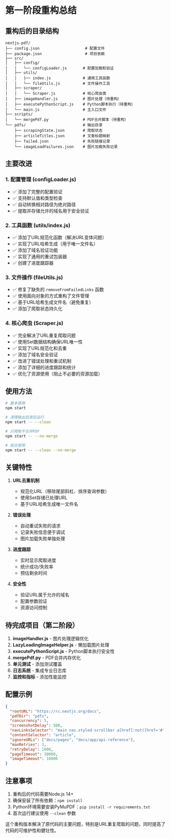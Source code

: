 # 第一阶段重构总结

## 重构后的目录结构

```
nextjs-pdf/
├── config.json                    # 配置文件
├── package.json                   # 项目依赖
├── src/
│   ├── config/
│   │   └── configLoader.js       # 配置加载和验证
│   ├── utils/
│   │   ├── index.js              # 通用工具函数
│   │   └── fileUtils.js          # 文件操作工具
│   ├── scraper/
│   │   └── Scraper.js            # 核心爬虫类
│   ├── imageHandler.js           # 图片处理（待重构）
│   ├── executePythonScript.js    # Python脚本执行（待重构）
│   └── main.js                   # 主入口文件
├── scripts/
│   └── mergePdf.py               # PDF合并脚本（待重构）
└── pdfs/                         # 输出目录
    ├── scrapingState.json        # 爬取状态
    ├── articleTitles.json        # 文章标题映射
    ├── failed.json               # 失败链接记录
    └── imageLoadFailures.json    # 图片加载失败记录
```

## 主要改进

### 1. 配置管理 (configLoader.js)
- ✅ 添加了完整的配置验证
- ✅ 支持默认值和类型检查
- ✅ 自动转换相对路径为绝对路径
- ✅ 提取并存储允许的域名用于安全验证

### 2. 工具函数 (utils/index.js)
- ✅ 添加了URL规范化函数（解决URL变体问题）
- ✅ 实现了URL哈希生成（用于唯一文件名）
- ✅ 添加了域名验证功能
- ✅ 实现了通用的重试包装器
- ✅ 创建了进度跟踪器

### 3. 文件操作 (fileUtils.js)
- ✅ 修复了缺失的 `removeFromFailedLinks` 函数
- ✅ 使用面向对象的方式重构了文件管理
- ✅ 基于URL哈希生成文件名（避免重复）
- ✅ 添加了爬取状态持久化

### 4. 核心爬虫 (Scraper.js)
- ✅ 完全解决了URL重复爬取问题
- ✅ 使用Set数据结构确保URL唯一性
- ✅ 实现了URL规范化和去重
- ✅ 添加了域名安全验证
- ✅ 改进了错误处理和重试机制
- ✅ 添加了详细的进度跟踪和统计
- ✅ 优化了资源使用（阻止不必要的资源加载）

## 使用方法

```bash
# 基本使用
npm start

# 清理输出目录后运行
npm start -- --clean

# 只爬取不合并PDF
npm start -- --no-merge

# 组合使用
npm start -- --clean --no-merge
```

## 关键特性

1. **URL去重机制**
   - 规范化URL（移除尾部斜杠、排序查询参数）
   - 使用Set存储已处理URL
   - 基于URL哈希生成唯一文件名

2. **错误处理**
   - 自动重试失败的请求
   - 记录失败信息便于调试
   - 图片加载失败单独处理

3. **进度跟踪**
   - 实时显示爬取进度
   - 统计成功/失败率
   - 预估剩余时间

4. **安全性**
   - 验证URL属于允许的域名
   - 配置参数验证
   - 资源访问控制

## 待完成项目（第二阶段）

1. **imageHandler.js** - 图片处理逻辑优化
2. **LazyLoadingImageHelper.js** - 懒加载图片处理
3. **executePythonScript.js** - Python脚本执行安全性
4. **mergePdf.py** - PDF合并内存优化
5. **单元测试** - 添加测试覆盖
6. **日志系统** - 集成专业日志库
7. **监控和指标** - 添加性能监控

## 配置示例

```json
{
  "rootURL": "https://rc.nextjs.org/docs",
  "pdfDir": "pdfs",
  "concurrency": 5,
  "screenshotDelay": 500,
  "navLinksSelector": "main nav.styled-scrollbar a[href]:not([href='#'])",
  "contentSelector": "article",
  "ignoreURLs": ["docs/pages", "docs/app/api-reference"],
  "maxRetries": 3,
  "retryDelay": 1000,
  "pageTimeout": 30000,
  "imageTimeout": 10000
}
```

## 注意事项

1. 重构后的代码需要Node.js 14+
2. 确保安装了所有依赖：`npm install`
3. Python环境需要安装PyMuPDF：`pip install -r requirements.txt`
4. 首次运行建议使用 `--clean` 参数

这个重构版本解决了原代码的主要问题，特别是URL重复爬取的问题，同时提高了代码的可维护性和健壮性。